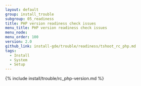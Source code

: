 ```yaml
---
layout: default
group: install_trouble
subgroup: 05_readiness
title: PHP version readiness check issues
menu_title: PHP version readiness check issues
menu_node:
menu_order: 100
version: 2.0
github_link: install-gde/trouble/readiness/tshoot_rc_php.md
tags:
  - Install
  - System
  - Setup
---
```


{% include install/trouble/rc_php-version.md %}
